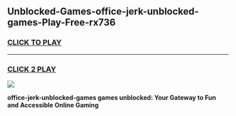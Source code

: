
## Unblocked-Games-office-jerk-unblocked-games-Play-Free-rx736
<h3>
<a href="https://premium76.site?title=office-jerk-unblocked-games&ref=17A">CLICK TO PLAY</a></h3>
<hr>

<h3>
<a href="https://premium76.site?title=office-jerk-unblocked-games&ref=17A">CLICK 2 PLAY</a>
  
</h3>

<a href="https://premium76.site?title=office-jerk-unblocked-games&ref=17A"><img src="https://clearcache.store/games.png"></a>


**office-jerk-unblocked-games games unblocked: Your Gateway to Fun and Accessible Online Gaming**
